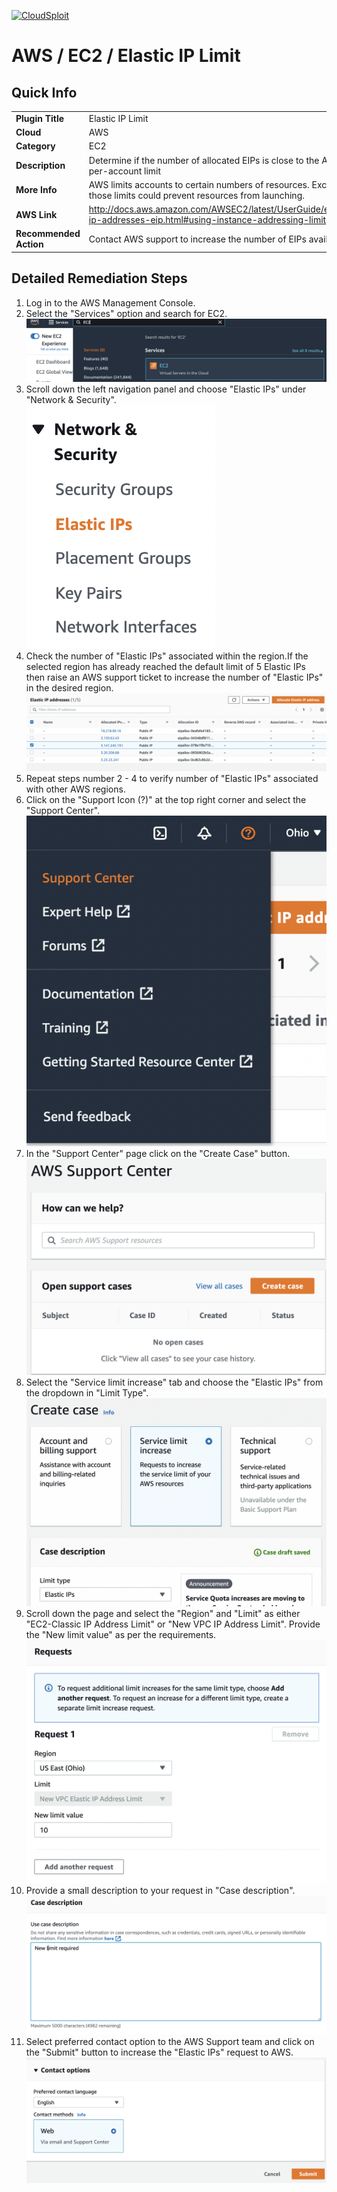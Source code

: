 [![CloudSploit](https://cloudsploit.com/img/logo-new-big-text-100.png "CloudSploit")](https://cloudsploit.com)

# AWS / EC2 / Elastic IP Limit

## Quick Info

| | |
|-|-|
| **Plugin Title** | Elastic IP Limit |
| **Cloud** | AWS |
| **Category** | EC2 |
| **Description** | Determine if the number of allocated EIPs is close to the AWS per-account limit |
| **More Info** | AWS limits accounts to certain numbers of resources. Exceeding those limits could prevent resources from launching. |
| **AWS Link** | http://docs.aws.amazon.com/AWSEC2/latest/UserGuide/elastic-ip-addresses-eip.html#using-instance-addressing-limit |
| **Recommended Action** | Contact AWS support to increase the number of EIPs available |

## Detailed Remediation Steps
1. Log in to the AWS Management Console.
2. Select the "Services" option and search for EC2. </br> <img src="/resources/aws/ec2/elastic-ip-limit/step2.png"/>
3. Scroll down the left navigation panel and choose "Elastic IPs" under "Network & Security". </br> <img src="/resources/aws/ec2/elastic-ip-limit/step3.png"/>
4. Check the number of "Elastic IPs" associated within the region.If the selected region has already reached the default limit of 5 Elastic IPs then raise an AWS support ticket to increase the number of "Elastic IPs" in the desired region.</br> <img src="/resources/aws/ec2/elastic-ip-limit/step4.png"/>
5. Repeat steps number 2 - 4 to verify number of "Elastic IPs" associated with other AWS regions.</br>
6. Click on the "Support Icon (?)" at the top right corner and select the "Support Center".</br> <img src="/resources/aws/ec2/elastic-ip-limit/step6.png"/>
7. In the "Support Center" page click on the "Create Case" button.</br> <img src="/resources/aws/ec2/elastic-ip-limit/step7.png"/>
8. Select the "Service limit increase" tab and choose the "Elastic IPs" from the dropdown in "Limit Type".</br> <img src="/resources/aws/ec2/elastic-ip-limit/step8.png"/>
9. Scroll down the page and select the "Region" and "Limit" as either "EC2-Classic IP Address Limit" or "New VPC IP Address Limit". Provide the "New limit value" as per the requirements. </br> <img src="/resources/aws/ec2/elastic-ip-limit/step9.png"/>
10. Provide a small description to your request in "Case description". </br> <img src="/resources/aws/ec2/elastic-ip-limit/step10.png"/>
11. Select  preferred contact option to the AWS Support team and click on the "Submit" button to increase the "Elastic IPs" request to AWS.</br> <img src="/resources/aws/ec2/elastic-ip-limit/step11.png"/>
 
